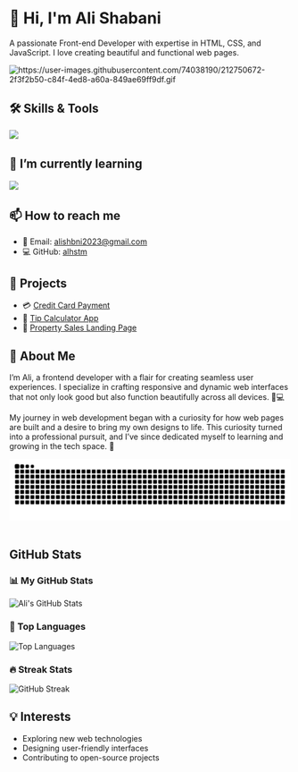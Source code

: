# 👋 Hi, I'm Ali Shabani

A passionate Front-end Developer with expertise in HTML, CSS, and JavaScript. I love creating beautiful and functional web pages.

<img src="https://user-images.githubusercontent.com/74038190/212750672-2f3f2b50-c84f-4ed8-a60a-849ae69ff9df.gif" alt="https://user-images.githubusercontent.com/74038190/212750672-2f3f2b50-c84f-4ed8-a60a-849ae69ff9df.gif" class="transparent shrinkToFit" width="281" height="211">


## 🛠 Skills & Tools

<p align="start">
  <a href="https://skillicons.dev">
    <img src="https://skillicons.dev/icons?i=figma,html,css,javascript,python,git,github" />
  </a>
</p>

## 🌱 I’m currently learning

<p align="start">
  <a href="https://skillicons.dev">
    <img src="https://skillicons.dev/icons?i=figma" />
  </a>
</p>

## 📫 How to reach me

- 📧 Email: [alishbni2023@gmail.com](mailto:alishbni2023@gmail.com)
- 💻 GitHub: [alhstm](https://github.com/alihstm)

## 📂 Projects

- 💳 [Credit Card Payment](https://github.com/alihstm/Credit-Card-Payment)
- 💸 [Tip Calculator App](https://github.com/alihstm/Tip-Calculator-app)
- 🏡 [Property Sales Landing Page](https://github.com/alihstm/Luxio-landing-page)

## 🤔 About Me

I’m Ali, a frontend developer with a flair for creating seamless user experiences. I specialize in crafting responsive and dynamic web interfaces that not only look good but also function beautifully across all devices. 📱💻

My journey in web development began with a curiosity for how web pages are built and a desire to bring my own designs to life. This curiosity turned into a professional pursuit, and I’ve since dedicated myself to learning and growing in the tech space. 🚀

<div align="center">
  <picture>
  <source media="(prefers-color-scheme: dark)" srcset="https://raw.githubusercontent.com/Reza-Golnari/Reza-Golnari/output/github-contribution-grid-snake-dark.svg">
  <source media="(prefers-color-scheme: light)" srcset="https://raw.githubusercontent.com/Reza-Golnari/Reza-Golnari/output/github-contribution-grid-snake.svg">
  <img alt="github contribution grid snake animation" src="https://raw.githubusercontent.com/Reza-Golnari/Reza-Golnari/output/github-contribution-grid-snake.svg">
</picture>
</div>
 
<br>

<div>

## GitHub Stats

### 📊 My GitHub Stats
![Ali's GitHub Stats](https://github-readme-stats.vercel.app/api?username=alihstm&show_icons=true&count_private=true&hide_title=true&hide=prs&theme=radical&bg_color=0D1117&border_color=ffffff&text_color=ffffff&icon_color=3498db)

### 🌟 Top Languages
![Top Languages](https://github-readme-stats.vercel.app/api/top-langs/?username=alihstm&layout=compact&theme=radical&bg_color=0D1117&border_color=ffffff&text_color=ffffff)

### 🔥 Streak Stats
![GitHub Streak](https://github-readme-streak-stats.herokuapp.com/?user=alihstm&theme=radical&background=0D1117&border=ffffff&ring=3498db&fire=3498db&currStreakLabel=3498db)

## 💡 Interests

- Exploring new web technologies
- Designing user-friendly interfaces
- Contributing to open-source projects
